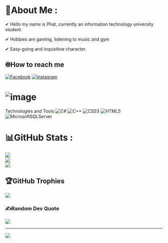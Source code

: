 # 💫About Me :
✔ Hello my name is Phat, currently an information technology university student.

✔ Hobbies are gaming, listening to music and gym 

✔ Easy-going and inquisitive character.


## 🌐How to reach me
[![Facebook](https://img.shields.io/badge/Facebook-%231877F2.svg?logo=Facebook&logoColor=white)](https://facebook.com/https://www.facebook.com/phat.huynhnguyentann) [![Instagram](https://img.shields.io/badge/Instagram-%23E4405F.svg?logo=Instagram&logoColor=white)](https://instagram.com/https://www.instagram.com/tphat2904/) 

# ![image](https://github.com/phattandev/phattandev/assets/157267699/8d20a000-f7be-4b0d-b638-17bf52c49e85)
Technologies and Tools 
![C#](https://img.shields.io/badge/c%23-%23239120.svg?style=plastic&logo=c-sharp&logoColor=white) ![C++](https://img.shields.io/badge/c++-%2300599C.svg?style=plastic&logo=c%2B%2B&logoColor=white) ![CSS3](https://img.shields.io/badge/css3-%231572B6.svg?style=plastic&logo=css3&logoColor=white) ![HTML5](https://img.shields.io/badge/html5-%23E34F26.svg?style=plastic&logo=html5&logoColor=white) ![MicrosoftSQLServer](https://img.shields.io/badge/Microsoft%20SQL%20Sever-CC2927?style=plastic&logo=microsoft%20sql%20server&logoColor=white)
# 📊GitHub Stats :
![](https://github-readme-stats.vercel.app/api?username=phattandev&theme=omni&hide_border=false&include_all_commits=false&count_private=false)<br/>
![](https://github-readme-streak-stats.herokuapp.com/?user=phattandev&theme=omni&hide_border=false)<br/>
![](https://github-readme-stats.vercel.app/api/top-langs/?username=phattandev&theme=omni&hide_border=false&include_all_commits=false&count_private=false&layout=compact)

## 🏆GitHub Trophies
![](https://github-trophies.vercel.app/?username=phattandev&theme=radical&no-frame=true&no-bg=true&margin-w=4)

### ✍️Random Dev Quote
![](https://quotes-github-readme.vercel.app/api?type=vetical&theme=tokyonight)

---
[![](https://visitcount.itsvg.in/api?id=phattandev&label=Profile%20Views&pretty=true)](https://visitcount.itsvg.in)
